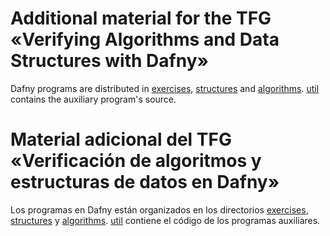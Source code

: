 # Additional material for the TFG «Verifying Algorithms and Data Structures with Dafny»

Dafny programs are distributed in [exercises](/exercises), [structures](/structures) and [algorithms](/algorithms). [util](/util) contains the auxiliary program's source.

# Material adicional del TFG «Verificación de algoritmos y estructuras de datos en Dafny»

Los programas en Dafny están organizados en los directorios [exercises](/exercises), [structures](/structures) y [algorithms](/algorithms). [util](/util) contiene el código de los programas auxiliares.

